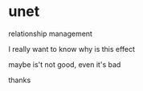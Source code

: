 unet
====

relationship management

I really want to know why is this effect

maybe is't not good, even it's bad

thanks
